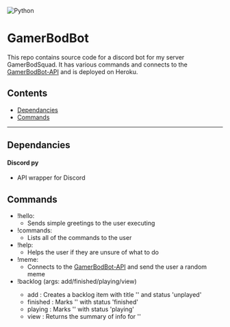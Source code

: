 ![Python](https://img.shields.io/badge/Python-3.6-informational.svg)

# GamerBodBot

This repo contains source code for a discord bot for my server GamerBodSquad. It has various commands and connects to the [GamerBodBot-API](https://github.com/mjpin7/GamerBodBot-API) and is deployed on Heroku.

## Contents
* [Dependancies](#dependancies)
* [Commands](#commands)

---

## <a name="dependancies"></a>Dependancies
#### Discord py
- API wrapper for Discord

## <a name="commands"></a>Commands
- !hello: 
    - Sends simple greetings to the user executing
- !commands:
    - Lists all of the commands to the user
- !help:
    - Helps the user if they are unsure of what to do
- !meme:
    - Connects to the [GamerBodBot-API](https://github.com/mjpin7/GamerBodBot-API) and send the user a random meme
- !backlog (args: add/finished/playing/view) <game>
    - add <game>: Creates a backlog item with title '<game>' and status 'unplayed'
    - finished <game>: Marks '<game>' with status 'finished'
    - playing <game>: Marks '<game>' with status 'playing'
    - view <game>: Returns the summary of info for '<game>'
